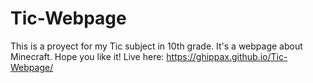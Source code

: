 # Tic-Webpage
This is a proyect for my Tic subject in 10th grade. It's a webpage about Minecraft. Hope you like it!
Live here: https://ghippax.github.io/Tic-Webpage/
